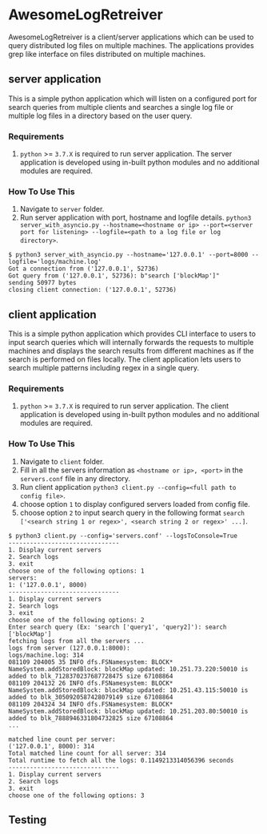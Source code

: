 # AwesomeLogRetreiver

AwesomeLogRetreiver is a client/server applications which can be used to query distributed log files on multiple machines. The applications provides grep like interface on files distributed on multiple machines.

## server application

This is a simple python application which will listen on a configured port for search queries from multiple clients and searches a single log file or multiple log files in a directory based on the user query.

### Requirements

1. `python` >= `3.7.X` is required to run server application. The server application is developed using in-built python modules and no additional modules are required.

### How To Use This

1. Navigate to `server` folder.
2. Run server application with port, hostname and logfile details. `python3 server_with_asyncio.py --hostname=<hostname or ip> --port=<server port for listening> --logfile=<path to a log file or log directory>`.

```
$ python3 server_with_asyncio.py --hostname='127.0.0.1' --port=8000 --logfile='logs/machine.log'
Got a connection from ('127.0.0.1', 52736)
Got query from ('127.0.0.1', 52736): b"search ['blockMap']"
sending 50977 bytes
closing client connection: ('127.0.0.1', 52736)
```

## client application

This is a simple python application which provides CLI interface to users to input search queries which will internally forwards the requests to multiple machines and displays the search results from different machines as if the search is performed on files locally. The client application lets users to search multiple patterns including regex in a single query.

### Requirements

1. `python` >= `3.7.X` is required to run server application. The client application is developed using in-built python modules and no additional modules are required.

### How To Use This

1. Navigate to `client` folder.
2. Fill in all the servers information as `<hostname or ip>, <port>` in the `servers.conf` file in any directory.
3. Run client application `python3 client.py --config=<full path to config file>`.
4. choose option `1` to display configured servers loaded from config file.
5. choose option `2` to input search query in the following format `search ['<search string 1 or regex>', <search string 2 or regex>' ...]`.

```
$ python3 client.py --config='servers.conf' --logsToConsole=True
-------------------------------
1. Display current servers
2. Search logs
3. exit
choose one of the following options: 1
servers:
1: ('127.0.0.1', 8000)
-------------------------------
1. Display current servers
2. Search logs
3. exit
choose one of the following options: 2
Enter search query (Ex: 'search ['query1', 'query2]'): search ['blockMap']
fetching logs from all the servers ...
logs from server (127.0.0.1:8000):
logs/machine.log: 314
081109 204005 35 INFO dfs.FSNamesystem: BLOCK* NameSystem.addStoredBlock: blockMap updated: 10.251.73.220:50010 is added to blk_7128370237687728475 size 67108864
081109 204132 26 INFO dfs.FSNamesystem: BLOCK* NameSystem.addStoredBlock: blockMap updated: 10.251.43.115:50010 is added to blk_3050920587428079149 size 67108864
081109 204324 34 INFO dfs.FSNamesystem: BLOCK* NameSystem.addStoredBlock: blockMap updated: 10.251.203.80:50010 is added to blk_7888946331804732825 size 67108864
...

matched line count per server: 
('127.0.0.1', 8000): 314
Total matched line count for all server: 314
Total runtime to fetch all the logs: 0.1149213314056396 seconds
-------------------------------
1. Display current servers
2. Search logs
3. exit
choose one of the following options: 3
```

## Testing

